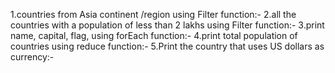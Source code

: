 1.countries from Asia continent /region using Filter function:-
2.all the countries with a population of less than 2 lakhs using Filter function:-
3.print name, capital, flag, using forEach function:-
4.print total population of countries using reduce function:-
5.Print the country that uses US dollars as currency:-




